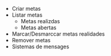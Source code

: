 - Criar metas
- Listar metas
   - Metas realizdas
   - Metas abertas
- Marcar/Desmarccar metas realidades
- Remover metas
- Sistemas de mensages
